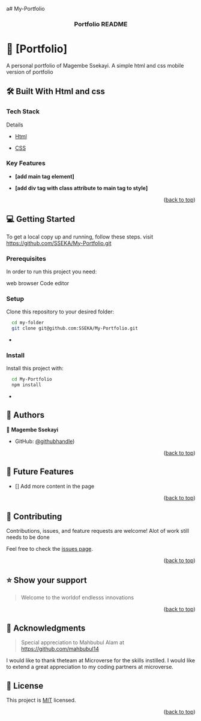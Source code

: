 a# My-Portfolio
<div align="center">
  

  <h3><b>Portfolio README </b></h3>

</div>



<!-- PROJECT DESCRIPTION -->

# 📖  [Portfolio] <a href="https://github.com/SSEKA/My-Portfolio.git"></a>

 A personal portfolio of Magembe Ssekayi. A simple html and css mobile version of portfolio

## 🛠 Built With <a name="built-with">Html and css</a>

### Tech Stack <a name="tech-stack"></a>

Details
<ul>
    <li><a href="https://html.org/">Html</a></li>
  </ul>
  <ul>
    <li><a href="https://www.CSS.org/">CSS</a></li>
  </ul>

<!-- Features -->

### Key Features <a name="key-features"></a>


- **[add main tag element]**

- **[add div tag with class attribute to main tag to style]**

<p align="right">(<a href="#readme-top">back to top</a>)</p>

<!-- GETTING STARTED -->

## 💻 Getting Started <a name="getting-started"></a>



To get a local copy up and running, follow these steps.
visit https://github.com/SSEKA/My-Portfolio.git

### Prerequisites

In order to run this project you need:

web browser
Code editor

### Setup

Clone this repository to your desired folder:


```sh
  cd my-folder
  git clone git@github.com:SSEKA/My-Portfolio.git
```
-

### Install

Install this project with:



```sh
  cd My-Portfolio
  npm install
```
-
<!-- AUTHORS -->

## 👥 Authors <a name="authors"></a>

👤 **Magembe Ssekayi**

- GitHub: [@githubhandle](https://github.com/SSEKA))

<p align="right">(<a href="#readme-top">back to top</a>)</p>

<!-- FUTURE FEATURES -->

## 🔭 Future Features <a name="future-features"></a>


- [] Add more content in the page

<p align="right">(<a href="#readme-top">back to top</a>)</p>

<!-- CONTRIBUTING -->

## 🤝 Contributing <a name="contributing"></a>

Contributions, issues, and feature requests are welcome!
Alot of work still needs to be done

Feel free to check the [issues page](https://github.com/SSEKA/My-Portfolio.git/issues).

<p align="right">(<a href="#readme-top">back to top</a>)</p>

<!-- SUPPORT -->

## ⭐️ Show your support <a name="support"></a>

> Welcome to the worldof endlesss innovations

<p align="right">(<a href="#readme-top">back to top</a>)</p>

<!-- ACKNOWLEDGEMENTS -->

## 🙏 Acknowledgments <a name="acknowledgements"></a>

>Special appreciation to Mahbubul Alam at https://github.com/mahbubul14

I would like to thank theteam at Microverse for the skills instilled.
I would like to extend a great appreciation to my coding partners at microverse.



## 📝 License <a name="license"></a>

This project is [MIT](./LICENSE) licensed.

<p align="right">(<a href="#readme-top">back to top</a>)</p>